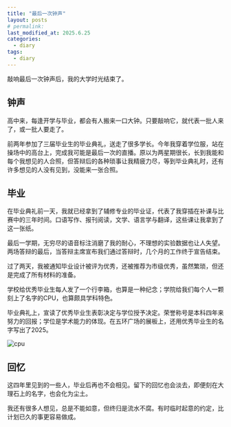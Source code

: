 ```yaml
---
title: "最后一次钟声"
layout: posts
# permalink: 
last_modified_at: 2025.6.25
categories:
  - diary
tags:
  - diary
---
```


敲响最后一次钟声后，我的大学时光结束了。

## 钟声

高中来，每逢开学与毕业，都会有人搬来一口大钟。只要敲响它，就代表一批人来了，或一批人要走了。

前两年参加了三届毕业生的毕业典礼，送走了很多学长。今年我穿着学位服，站在操场中的高台上，完成我可能是最后一次的直播。原以为两星期很长，长到我能和每个我想见的人合照，但答辩后的各种琐事让我精疲力尽，等到毕业典礼时，还有许多想见的人没有见到，没能来一张合照。

## 毕业

在毕业典礼前一天，我就已经拿到了辅修专业的毕业证，代表了我穿插在补课与比赛中的三年时间。口语写作、报刊阅读，文学、语言学与翻译，这些课让我拿到了这一张纸。

最后一学期，无穷尽的语音标注消磨了我的耐心，不理想的实验数据也让人失望。两场答辩的最后，当答辩主席宣布我们通过答辩时，几个月的工作终于宣告结束。

过了两天，我被通知毕业设计被评为优秀，还被推荐为市级优秀，虽然繁琐，但还是完成了所有材料的准备。

学校给优秀毕业生每人发了一个行李箱，也算是一种纪念；学院给我们每个人一颗刻上了名字的CPU，也算颇具学科特色。

毕业典礼上，宣读了优秀毕业生表彰决定与学位授予决定。荣誉称号是本科四年来努力的回报；学位是学术能力的体现。在五环广场的展板上，还用优秀毕业生的名字写出了2025。

![cpu](/blog/assets/images/20250625_计往开来_1.jpg)

## 回忆

这四年里见到的一些人，毕业后再也不会相见。留下的回忆也会淡去，即便刻在大理石上的名字，也会化为尘土。

我还有很多人想见，总是不能如意，但终归是流水不腐。有时临时起意的约定，比计划已久的事更容易做成。

